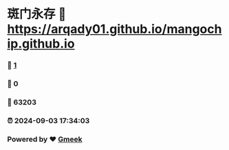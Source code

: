 # 斑门永存 :link: https://arqady01.github.io/mangochip.github.io 
### :page_facing_up: [1](https://arqady01.github.io/mangochip.github.io/tag.html) 
### :speech_balloon: 0 
### :hibiscus: 63203 
### :alarm_clock: 2024-09-03 17:34:03 
### Powered by :heart: [Gmeek](https://github.com/Meekdai/Gmeek)
